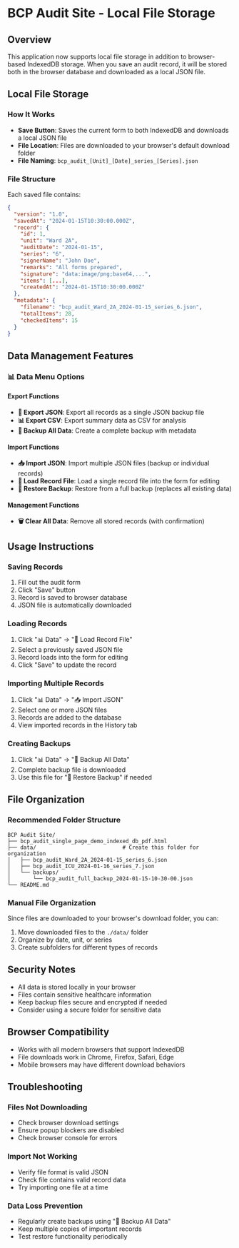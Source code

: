 # BCP Audit Site - Local File Storage

## Overview
This application now supports local file storage in addition to browser-based IndexedDB storage. When you save an audit record, it will be stored both in the browser database and downloaded as a local JSON file.

## Local File Storage

### How It Works
- **Save Button**: Saves the current form to both IndexedDB and downloads a local JSON file
- **File Location**: Files are downloaded to your browser's default download folder
- **File Naming**: `bcp_audit_[Unit]_[Date]_series_[Series].json`

### File Structure
Each saved file contains:
```json
{
  "version": "1.0",
  "savedAt": "2024-01-15T10:30:00.000Z",
  "record": {
    "id": 1,
    "unit": "Ward 2A",
    "auditDate": "2024-01-15",
    "series": "6",
    "signerName": "John Doe",
    "remarks": "All forms prepared",
    "signature": "data:image/png;base64,...",
    "items": [...],
    "createdAt": "2024-01-15T10:30:00.000Z"
  },
  "metadata": {
    "filename": "bcp_audit_Ward_2A_2024-01-15_series_6.json",
    "totalItems": 28,
    "checkedItems": 15
  }
}
```

## Data Management Features

### 📊 Data Menu Options

#### Export Functions
- **📄 Export JSON**: Export all records as a single JSON backup file
- **📊 Export CSV**: Export summary data as CSV for analysis
- **💾 Backup All Data**: Create a complete backup with metadata

#### Import Functions
- **📥 Import JSON**: Import multiple JSON files (backup or individual records)
- **📂 Load Record File**: Load a single record file into the form for editing
- **🔄 Restore Backup**: Restore from a full backup (replaces all existing data)

#### Management Functions
- **🗑️ Clear All Data**: Remove all stored records (with confirmation)

## Usage Instructions

### Saving Records
1. Fill out the audit form
2. Click "Save" button
3. Record is saved to browser database
4. JSON file is automatically downloaded

### Loading Records
1. Click "📊 Data" → "📂 Load Record File"
2. Select a previously saved JSON file
3. Record loads into the form for editing
4. Click "Save" to update the record

### Importing Multiple Records
1. Click "📊 Data" → "📥 Import JSON"
2. Select one or more JSON files
3. Records are added to the database
4. View imported records in the History tab

### Creating Backups
1. Click "📊 Data" → "💾 Backup All Data"
2. Complete backup file is downloaded
3. Use this file for "🔄 Restore Backup" if needed

## File Organization

### Recommended Folder Structure
```
BCP Audit Site/
├── bcp_audit_single_page_demo_indexed_db_pdf.html
├── data/                           # Create this folder for organization
│   ├── bcp_audit_Ward_2A_2024-01-15_series_6.json
│   ├── bcp_audit_ICU_2024-01-16_series_7.json
│   └── backups/
│       └── bcp_audit_full_backup_2024-01-15-10-30-00.json
└── README.md
```

### Manual File Organization
Since files are downloaded to your browser's download folder, you can:
1. Move downloaded files to the `./data/` folder
2. Organize by date, unit, or series
3. Create subfolders for different types of records

## Security Notes
- All data is stored locally in your browser
- Files contain sensitive healthcare information
- Keep backup files secure and encrypted if needed
- Consider using a secure folder for sensitive data

## Browser Compatibility
- Works with all modern browsers that support IndexedDB
- File downloads work in Chrome, Firefox, Safari, Edge
- Mobile browsers may have different download behaviors

## Troubleshooting

### Files Not Downloading
- Check browser download settings
- Ensure popup blockers are disabled
- Check browser console for errors

### Import Not Working
- Verify file format is valid JSON
- Check file contains valid record data
- Try importing one file at a time

### Data Loss Prevention
- Regularly create backups using "💾 Backup All Data"
- Keep multiple copies of important records
- Test restore functionality periodically
